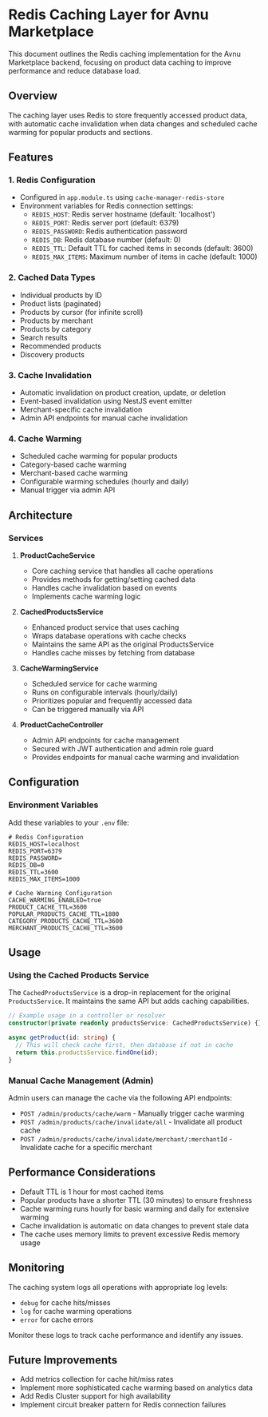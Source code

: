 # Redis Caching Layer for Avnu Marketplace

This document outlines the Redis caching implementation for the Avnu Marketplace backend, focusing on product data caching to improve performance and reduce database load.

## Overview

The caching layer uses Redis to store frequently accessed product data, with automatic cache invalidation when data changes and scheduled cache warming for popular products and sections.

## Features

### 1. Redis Configuration
- Configured in `app.module.ts` using `cache-manager-redis-store`
- Environment variables for Redis connection settings:
  - `REDIS_HOST`: Redis server hostname (default: 'localhost')
  - `REDIS_PORT`: Redis server port (default: 6379)
  - `REDIS_PASSWORD`: Redis authentication password
  - `REDIS_DB`: Redis database number (default: 0)
  - `REDIS_TTL`: Default TTL for cached items in seconds (default: 3600)
  - `REDIS_MAX_ITEMS`: Maximum number of items in cache (default: 1000)

### 2. Cached Data Types
- Individual products by ID
- Product lists (paginated)
- Products by cursor (for infinite scroll)
- Products by merchant
- Products by category
- Search results
- Recommended products
- Discovery products

### 3. Cache Invalidation
- Automatic invalidation on product creation, update, or deletion
- Event-based invalidation using NestJS event emitter
- Merchant-specific cache invalidation
- Admin API endpoints for manual cache invalidation

### 4. Cache Warming
- Scheduled cache warming for popular products
- Category-based cache warming
- Merchant-based cache warming
- Configurable warming schedules (hourly and daily)
- Manual trigger via admin API

## Architecture

### Services

1. **ProductCacheService**
   - Core caching service that handles all cache operations
   - Provides methods for getting/setting cached data
   - Handles cache invalidation based on events
   - Implements cache warming logic

2. **CachedProductsService**
   - Enhanced product service that uses caching
   - Wraps database operations with cache checks
   - Maintains the same API as the original ProductsService
   - Handles cache misses by fetching from database

3. **CacheWarmingService**
   - Scheduled service for cache warming
   - Runs on configurable intervals (hourly/daily)
   - Prioritizes popular and frequently accessed data
   - Can be triggered manually via API

4. **ProductCacheController**
   - Admin API endpoints for cache management
   - Secured with JWT authentication and admin role guard
   - Provides endpoints for manual cache warming and invalidation

## Configuration

### Environment Variables

Add these variables to your `.env` file:

```
# Redis Configuration
REDIS_HOST=localhost
REDIS_PORT=6379
REDIS_PASSWORD=
REDIS_DB=0
REDIS_TTL=3600
REDIS_MAX_ITEMS=1000

# Cache Warming Configuration
CACHE_WARMING_ENABLED=true
PRODUCT_CACHE_TTL=3600
POPULAR_PRODUCTS_CACHE_TTL=1800
CATEGORY_PRODUCTS_CACHE_TTL=3600
MERCHANT_PRODUCTS_CACHE_TTL=3600
```

## Usage

### Using the Cached Products Service

The `CachedProductsService` is a drop-in replacement for the original `ProductsService`. It maintains the same API but adds caching capabilities.

```typescript
// Example usage in a controller or resolver
constructor(private readonly productsService: CachedProductsService) {}

async getProduct(id: string) {
  // This will check cache first, then database if not in cache
  return this.productsService.findOne(id);
}
```

### Manual Cache Management (Admin)

Admin users can manage the cache via the following API endpoints:

- `POST /admin/products/cache/warm` - Manually trigger cache warming
- `POST /admin/products/cache/invalidate/all` - Invalidate all product cache
- `POST /admin/products/cache/invalidate/merchant/:merchantId` - Invalidate cache for a specific merchant

## Performance Considerations

- Default TTL is 1 hour for most cached items
- Popular products have a shorter TTL (30 minutes) to ensure freshness
- Cache warming runs hourly for basic warming and daily for extensive warming
- Cache invalidation is automatic on data changes to prevent stale data
- The cache uses memory limits to prevent excessive Redis memory usage

## Monitoring

The caching system logs all operations with appropriate log levels:
- `debug` for cache hits/misses
- `log` for cache warming operations
- `error` for cache errors

Monitor these logs to track cache performance and identify any issues.

## Future Improvements

- Add metrics collection for cache hit/miss rates
- Implement more sophisticated cache warming based on analytics data
- Add Redis Cluster support for high availability
- Implement circuit breaker pattern for Redis connection failures
